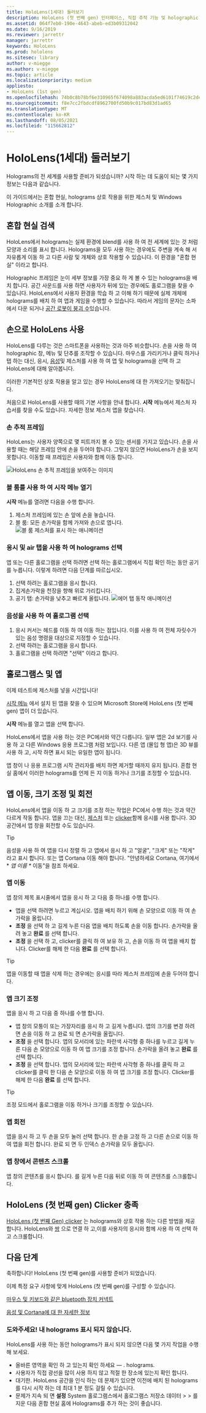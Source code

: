 ```yaml
---
title: HoloLens(1세대) 둘러보기
description: HoloLens (첫 번째 gen) 인터페이스, 직접 추적 기능 및 holographic 응용 프로그램 사용에 대 한 간략 한 자습서를 시작 합니다.
ms.assetid: 064f7eb0-190e-4643-abeb-ed3b09312042
ms.date: 9/16/2019
ms.reviewer: jarrettr
manager: jarrettr
keywords: HoloLens
ms.prod: hololens
ms.sitesec: library
author: v-miegge
ms.author: v-miegge
ms.topic: article
ms.localizationpriority: medium
appliesto:
- HoloLens (1st gen)
ms.openlocfilehash: 74b0c8b78bf6e310965f674098a883acda5ed6101f74619c2dea209beb27e47d
ms.sourcegitcommit: f8e7cc2fbdcdf8962700fd50b9c017bd83d1ad65
ms.translationtype: MT
ms.contentlocale: ko-KR
ms.lasthandoff: 08/05/2021
ms.locfileid: "115662812"
---
```

# <a name="getting-around-hololens-1st-gen"></a>HoloLens(1세대) 둘러보기

Holograms의 전 세계를 사용할 준비가 되셨습니까? 시작 하는 데 도움이 되는 몇 가지 정보는 다음과 같습니다.

이 가이드에서는 혼합 현실, holograms 상호 작용을 위한 제스처 및 Windows Holographic 소개를 소개 합니다.

## <a name="discover-mixed-reality"></a>혼합 현실 검색

HoloLens에서 holograms는 실제 환경에 blend를 사용 하 여 전 세계에 있는 것 처럼 모양과 소리를 표시 합니다. Holograms을 모두 사용 하는 경우에도 주변을 계속 해 서 자유롭게 이동 하 고 다른 사람 및 개체와 상호 작용할 수 있습니다. 이 환경을 "혼합 현실" 이라고 합니다.

Holographic 프레임은 눈이 세부 정보를 가장 중요 하 게 볼 수 있는 holograms을 배치 합니다. 공간 사운드를 사용 하면 사용자가 뒤에 있는 경우에도 홀로그램을 찾을 수 있습니다. HoloLens에서 사용자 환경을 학습 하 고 이해 하기 때문에 실제 개체에 holograms를 배치 하 여 앱과 게임을 수행할 수 있습니다. 따라서 게임의 문자는 소파에서 다운 되거나 [공간 로봇이 붕괴 수](https://www.microsoft.com/store/apps/9nblggh5fv3j)있습니다.

## <a name="use-hololens-with-your-hands"></a>손으로 HoloLens 사용

HoloLens를 다루는 것은 스마트폰을 사용하는 것과 아주 비슷합니다. 손을 사용 하 여 holographic 창, 메뉴 및 단추를 조작할 수 있습니다.  마우스를 가리키거나 클릭 하거나 탭 하는 대신, 응시, [음성](hololens-cortana.md)및 제스처를 사용 하 여 앱 및 holograms을 선택 하 고 HoloLens에 대해 알아봅니다.

이러한 기본적인 상호 작용을 알고 있는 경우 HoloLens에 대 한 가져오기는 맞춰집니다.

처음으로 HoloLens를 사용할 때의 기본 사항을 안내 합니다. **시작** 메뉴에서 제스처 자습서를 찾을 수도 있습니다. 자세한 정보 제스처 앱을 찾습니다.

### <a name="the-hand-tracking-frame"></a>손 추적 프레임

HoloLens는 사용자 양쪽으로 몇 피트까지 볼 수 있는 센서를 가지고 있습니다. 손을 사용할 때는 해당 프레임 안에 손을 두어야 합니다. 그렇지 않으면 HoloLens가 손을 보지 못합니다. 이동할 때 프레임은 사용자와 함께 이동 합니다.  

![HoloLens 손 추적 프레임을 보여주는 이미지](./images/hololens-2-gesture-frame.png)

### <a name="open-the-start-menu-with-bloom"></a>블 룸를 사용 하 여 시작 메뉴 열기

**시작** 메뉴를 열려면 다음을 수행 합니다.

1. 제스처 프레임에 있는 손 앞에 손을 놓습니다.
1. 블 룸: 모든 손가락을 함께 가져와 손으로 엽니다.
  ![블 룸 제스처를 표시 하는 애니메이션](./images/hololens-bloom.gif)

### <a name="select-holograms-with-gaze-and-air-tap"></a>응시 및 air 탭을 사용 하 여 holograms 선택

앱 또는 다른 홀로그램을 선택 하려면 선택 하는 홀로그램에서 직접 확인 하는 동안 공기를 누릅니다. 이렇게 하려면 다음 단계를 따르십시오.

1. 선택 하려는 홀로그램을 응시 합니다.
1. 집게손가락을 천장을 향해 위로 가리킵니다.
1. 공기 탭: 손가락을 낮추고 빠르게 올립니다.
   ![에어 탭 동작 애니메이션](./images/hololens-air-tap.gif)

### <a name="select-a-hologram-by-using-your-voice"></a>음성을 사용 하 여 홀로그램 선택

1. 응시 커서는 헤드를 이동 하 여 이동 하는 점입니다. 이를 사용 하 여 전체 자릿수가 있는 음성 명령을 대상으로 지정할 수 있습니다.
1. 선택 하려는 홀로그램을 응시 합니다.
1. 홀로그램을 선택 하려면 "선택" 이라고 합니다.

## <a name="holograms-and-apps"></a>홀로그램스 및 앱

이제 테스트에 제스처를 넣을 시간입니다!

[시작 메뉴](holographic-home.md) 에서 설치 된 앱을 찾을 수 있으며 Microsoft Store에 HoloLens (첫 번째 gen) 앱이 더 있습니다.

**시작** 메뉴를 열고 앱을 선택 합니다.

HoloLens에서 앱을 사용 하는 것은 PC에서와 약간 다릅니다. 일부 앱은 2d 보기를 사용 하 고 다른 Windows 응용 프로그램 처럼 보입니다. 다른 앱 (몰입 형 앱)은 3D 뷰를 사용 하 고, 시작 하면 표시 되는 유일한 앱이 됩니다.

앱 창이 나 응용 프로그램 시작 관리자를 배치 하면 제거할 때까지 유지 됩니다. 혼합 현실 홈에서 이러한 holograms를 언제 든 지 이동 하거나 크기를 조정할 수 있습니다.

## <a name="move-resize-and-rotate-apps"></a>앱 이동, 크기 조정 및 회전

HoloLens에서 앱을 이동 하 고 크기를 조정 하는 작업은 PC에서 수행 하는 것과 약간 다르게 작동 합니다. 앱을 끄는 대신, [제스처](https://support.microsoft.com/help/12644/hololens-use-gestures) 또는 [clicker](hololens1-clicker.md)함께 응시를 사용 합니다. 3D 공간에서 앱 창을 회전할 수도 있습니다.

> [!TIP]
> 음성을 사용 하 여 앱을 다시 정렬 하 고 앱에서 응시 하 고 "얼굴", "크게" 또는 "작게" 라고 표시 합니다. 또는 앱 Cortana 이동 해야 합니다. "안녕하세요 Cortana, 여기에서 \* *앱 이름 \** 이동"을 참조 하세요.

### <a name="move-an-app"></a>앱 이동

앱 창의 제목 표시줄에서 앱을 응시 하 고 다음 중 하나를 수행 합니다.

- 앱을 선택 하려면 누르고 계십시오. 앱을 배치 하기 위해 손 모양으로 이동 하 여 손가락을 올립니다.
- **조정** 을 선택 하 고 길게 누른 다음 앱을 배치 하도록 손을 이동 합니다. 손가락을 올려 놓고 **완료** 를 선택 합니다.
- **조정** 을 선택 하 고, clicker를 클릭 하 여 보유 하 고, 손을 이동 하 여 앱을 배치 합니다. Clicker를 해제 한 다음 **완료** 를 선택 합니다.

> [!TIP]
> 앱을 이동할 때 앱을 삭제 하는 경우에는 응시를 따라 제스처 프레임에 손을 두어야 합니다.

### <a name="resize-an-app"></a>앱 크기 조정

앱을 응시 하 고 다음 중 하나를 수행 합니다.

- 앱 창의 모퉁이 또는 가장자리를 응시 하 고 길게 누릅니다. 앱의 크기를 변경 하려면 손을 이동 하 고 완료 되 면 손가락을 올립니다.
- **조정** 을 선택 합니다. 앱의 모서리에 있는 파란색 사각형 중 하나를 누르고 길게 누른 다음 손 모양으로 이동 하 여 앱 크기를 조정 합니다. 손가락을 올려 놓고 **완료** 를 선택 합니다.
- **조정** 을 선택 합니다. 앱의 모서리에 있는 파란색 사각형 중 하나를 클릭 하 고 clicker를 클릭 한 다음 손 모양으로 이동 하 여 앱 크기를 조정 합니다. Clicker를 해제 한 다음 **완료** 를 선택 합니다.

> [!TIP]
> 조정 모드에서 홀로그램을 이동 하거나 크기를 조정할 수 있습니다.

### <a name="rotate-an-app"></a>앱 회전

앱을 응시 하 고 두 손을 모두 눌러 선택 합니다. 한 손을 고정 하 고 다른 손으로 이동 하 여 앱을 회전 합니다. 완료 되 면 두 인덱스 손가락을 모두 올립니다.

### <a name="scroll-content-in-an-app-window"></a>앱 창에서 콘텐츠 스크롤

앱 창의 콘텐츠를 응시 합니다. 를 길게 누른 다음 뒤로 이동 하 여 콘텐츠를 스크롤합니다.

## <a name="meet-the-hololens-1st-gen-clicker"></a>HoloLens (첫 번째 gen) Clicker 충족

[HoloLens (첫 번째 Gen) clicker](hololens1-clicker.md) 는 holograms와 상호 작용 하는 다른 방법을 제공 합니다. HoloLens와 [쌍](hololens-connect-devices.md) 으로 연결 하 고,이를 사용자의 응시와 함께 사용 하 여 선택 하 고 스크롤합니다.

## <a name="next-steps"></a>다음 단계

축하합니다! HoloLens (첫 번째 gen)를 사용할 준비가 되었습니다.

이제 특정 요구 사항에 맞게 HoloLens (첫 번째 gen)를 구성할 수 있습니다.

[마우스 및 키보드와 같은 bluetooth 장치 커넥트](hololens-connect-devices.md)

[음성 및 Cortana에 대 한 자세한 정보](hololens-cortana.md)

### <a name="help-i-dont-see-my-holograms"></a>도와주세요! 내 holograms 표시 되지 않습니다.

HoloLens를 사용 하는 동안 holograms가 표시 되지 않으면 다음 몇 가지 작업을 수행해 보세요.

- 올바른 영역을 확인 하 고 있는지 확인 하세요 &mdash; . holograms.
- 사용자가 직접 광선을 많이 사용 하지 않고 적절 한 장소에 있는지 확인 합니다.
- 대기한. HoloLens 공간을 인식 하는 데 문제가 있으면 이전에 배치 된 holograms를 다시 시작 하는 데 최대 1 분 정도 걸릴 수 있습니다.
- 문제가 지속 되 면 **설정** System 홀로그램스에서 홀로그램스 저장소 데이터  >    >  를 지운 다음 혼합 현실 홈에 Holograms를 추가 하는 것이 좋습니다.
